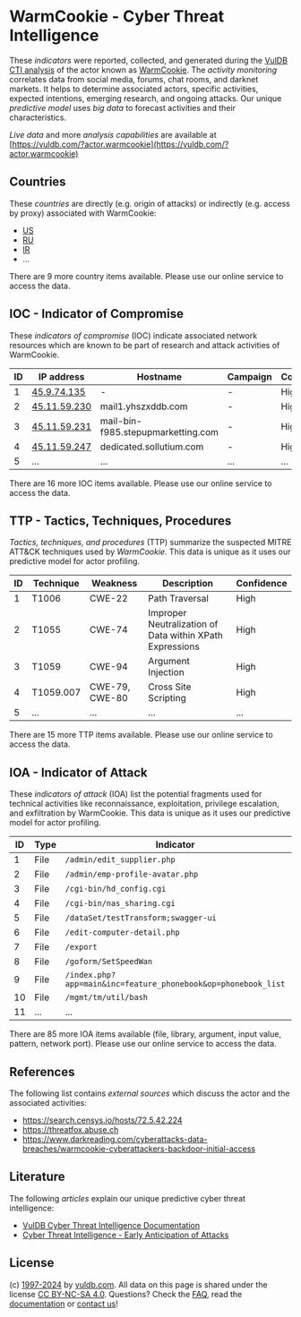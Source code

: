 # WarmCookie - Cyber Threat Intelligence

These _indicators_ were reported, collected, and generated during the [VulDB CTI analysis](https://vuldb.com/?kb.cti) of the actor known as [WarmCookie](https://vuldb.com/?actor.warmcookie). The _activity monitoring_ correlates data from social media, forums, chat rooms, and darknet markets. It helps to determine associated actors, specific activities, expected intentions, emerging research, and ongoing attacks. Our unique _predictive model_ uses _big data_ to forecast activities and their characteristics.

_Live data_ and more _analysis capabilities_ are available at [https://vuldb.com/?actor.warmcookie](https://vuldb.com/?actor.warmcookie)

## Countries

These _countries_ are directly (e.g. origin of attacks) or indirectly (e.g. access by proxy) associated with WarmCookie:

* [US](https://vuldb.com/?country.us)
* [RU](https://vuldb.com/?country.ru)
* [IR](https://vuldb.com/?country.ir)
* ...

There are 9 more country items available. Please use our online service to access the data.

## IOC - Indicator of Compromise

These _indicators of compromise_ (IOC) indicate associated network resources which are known to be part of research and attack activities of WarmCookie.

ID | IP address | Hostname | Campaign | Confidence
-- | ---------- | -------- | -------- | ----------
1 | [45.9.74.135](https://vuldb.com/?ip.45.9.74.135) | - | - | High
2 | [45.11.59.230](https://vuldb.com/?ip.45.11.59.230) | mail1.yhszxddb.com | - | High
3 | [45.11.59.231](https://vuldb.com/?ip.45.11.59.231) | mail-bin-f985.stepupmarketting.com | - | High
4 | [45.11.59.247](https://vuldb.com/?ip.45.11.59.247) | dedicated.sollutium.com | - | High
5 | ... | ... | ... | ...

There are 16 more IOC items available. Please use our online service to access the data.

## TTP - Tactics, Techniques, Procedures

_Tactics, techniques, and procedures_ (TTP) summarize the suspected MITRE ATT&CK techniques used by _WarmCookie_. This data is unique as it uses our predictive model for actor profiling.

ID | Technique | Weakness | Description | Confidence
-- | --------- | -------- | ----------- | ----------
1 | T1006 | CWE-22 | Path Traversal | High
2 | T1055 | CWE-74 | Improper Neutralization of Data within XPath Expressions | High
3 | T1059 | CWE-94 | Argument Injection | High
4 | T1059.007 | CWE-79, CWE-80 | Cross Site Scripting | High
5 | ... | ... | ... | ...

There are 15 more TTP items available. Please use our online service to access the data.

## IOA - Indicator of Attack

These _indicators of attack_ (IOA) list the potential fragments used for technical activities like reconnaissance, exploitation, privilege escalation, and exfiltration by WarmCookie. This data is unique as it uses our predictive model for actor profiling.

ID | Type | Indicator | Confidence
-- | ---- | --------- | ----------
1 | File | `/admin/edit_supplier.php` | High
2 | File | `/admin/emp-profile-avatar.php` | High
3 | File | `/cgi-bin/hd_config.cgi` | High
4 | File | `/cgi-bin/nas_sharing.cgi` | High
5 | File | `/dataSet/testTransform;swagger-ui` | High
6 | File | `/edit-computer-detail.php` | High
7 | File | `/export` | Low
8 | File | `/goform/SetSpeedWan` | High
9 | File | `/index.php?app=main&inc=feature_phonebook&op=phonebook_list` | High
10 | File | `/mgmt/tm/util/bash` | High
11 | ... | ... | ...

There are 85 more IOA items available (file, library, argument, input value, pattern, network port). Please use our online service to access the data.

## References

The following list contains _external sources_ which discuss the actor and the associated activities:

* https://search.censys.io/hosts/72.5.42.224
* https://threatfox.abuse.ch
* https://www.darkreading.com/cyberattacks-data-breaches/warmcookie-cyberattackers-backdoor-initial-access

## Literature

The following _articles_ explain our unique predictive cyber threat intelligence:

* [VulDB Cyber Threat Intelligence Documentation](https://vuldb.com/?kb.cti)
* [Cyber Threat Intelligence - Early Anticipation of Attacks](https://www.scip.ch/en/?labs.20201022)

## License

(c) [1997-2024](https://vuldb.com/?kb.changelog) by [vuldb.com](https://vuldb.com/?kb.about). All data on this page is shared under the license [CC BY-NC-SA 4.0](https://creativecommons.org/licenses/by-nc-sa/4.0/). Questions? Check the [FAQ](https://vuldb.com/?kb.faq), read the [documentation](https://vuldb.com/?kb) or [contact us](https://vuldb.com/?contact)!
